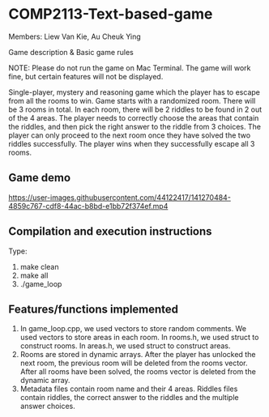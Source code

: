 # COMP2113-Text-based-game

Members: Liew Van Kie, Au Cheuk Ying 

Game description & Basic game rules

NOTE: Please do not run the game on Mac Terminal. The game will work fine, but certain features will not be displayed.

Single-player, mystery and reasoning game which the player has to escape from all the rooms to win. 
Game starts with a randomized room. There will be 3 rooms in total. In each room, there will be 2 riddles to be found in 2 out of the 4 areas. The player needs to correctly choose the areas that contain the riddles, and then pick the right answer to the riddle from 3 choices. The player can only proceed to the next room once they have solved the two riddles successfully.
The player wins when they successfully escape all 3 rooms.

## Game demo

https://user-images.githubusercontent.com/44122417/141270484-4859c767-cdf8-44ac-b8bd-e1bb72f374ef.mp4

## Compilation and execution instructions

Type:
1. make clean
2. make all
3. ./game_loop

## Features/functions implemented

1. In game_loop.cpp, we used vectors to store random comments. We used vectors to store areas in each room. In rooms.h, we used struct to construct rooms. In areas.h, we used struct to construct areas.
2. Rooms are stored in dynamic arrays. After the player has unlocked the next room, the previous room will be deleted from the rooms vector. After all rooms have been solved, the rooms vector is deleted from the dynamic array.
3. Metadata files contain room name and their 4 areas. Riddles files contain riddles, the correct answer to the riddles and the multiple answer choices. 



